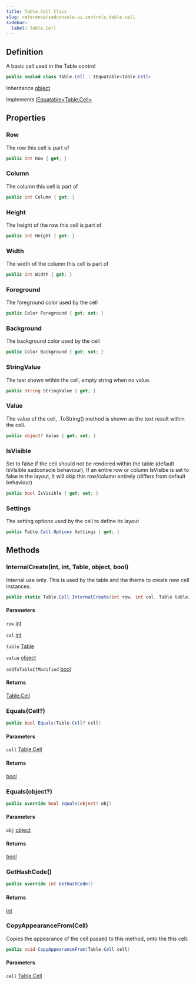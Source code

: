 ```yaml
---
title: Table.Cell Class
slug: reference/sadconsole.ui.controls.table.cell
sidebar:
  label: Table.Cell
---
```

## Definition

A basic cell used in the Table control

```csharp title="C#"
public sealed class Table.Cell : IEquatable<Table.Cell>
```

Inheritance [object](https://learn.microsoft.com/dotnet/api/system.object/)

Implements [IEquatable\<Table.Cell\>](https://learn.microsoft.com/dotnet/api/system.iequatable-1/)

## Properties

### Row

The row this cell is part of

```csharp title="C#"
public int Row { get; }
```

### Column

The column this cell is part of

```csharp title="C#"
public int Column { get; }
```

### Height

The height of the row this cell is part of

```csharp title="C#"
public int Height { get; }
```

### Width

The width of the column this cell is part of

```csharp title="C#"
public int Width { get; }
```

### Foreground

The foreground color used by the cell

```csharp title="C#"
public Color Foreground { get; set; }
```

### Background

The background color used by the cell

```csharp title="C#"
public Color Background { get; set; }
```

### StringValue

The text shown within the cell, empty string when no value.

```csharp title="C#"
public string StringValue { get; }
```

### Value

The value of the cell, .ToString() method is shown as the text result within the cell.

```csharp title="C#"
public object? Value { get; set; }
```

### IsVisible

Set to false if the cell should not be rendered within the table (default IsVisible sadconsole behaviour), If an entire row or column IsVislbe is set to false in the layout, it will skip this row/column entirely (differs from default behaviour)

```csharp title="C#"
public bool IsVisible { get; set; }
```

### Settings

The setting options used by the cell to define its layout

```csharp title="C#"
public Table.Cell.Options Settings { get; }
```

## Methods

### InternalCreate(int, int, Table, object, bool)

Internal use only. This is used by the table and the theme to create new cell instances.

```csharp title="C#"
public static Table.Cell InternalCreate(int row, int col, Table table, object value, bool addToTableIfModified = true)
```

#### Parameters

`row` [int](https://learn.microsoft.com/dotnet/api/system.int32/)  

`col` [int](https://learn.microsoft.com/dotnet/api/system.int32/)  

`table` [Table](../sadconsole.ui.controls.table/)  

`value` [object](https://learn.microsoft.com/dotnet/api/system.object/)  

`addToTableIfModified` [bool](https://learn.microsoft.com/dotnet/api/system.boolean/)  

#### Returns

[Table.Cell](../sadconsole.ui.controls.table/)

### Equals(Cell?)

```csharp title="C#"
public bool Equals(Table.Cell? cell)
```

#### Parameters

`cell` [Table.Cell](../sadconsole.ui.controls.table/)  

#### Returns

[bool](https://learn.microsoft.com/dotnet/api/system.boolean/)

### Equals(object?)

```csharp title="C#"
public override bool Equals(object? obj)
```

#### Parameters

`obj` [object](https://learn.microsoft.com/dotnet/api/system.object/)  

#### Returns

[bool](https://learn.microsoft.com/dotnet/api/system.boolean/)

### GetHashCode()

```csharp title="C#"
public override int GetHashCode()
```

#### Returns

[int](https://learn.microsoft.com/dotnet/api/system.int32/)

### CopyAppearanceFrom(Cell)

Copies the appearance of the cell passed to this method, onto the this cell.

```csharp title="C#"
public void CopyAppearanceFrom(Table.Cell cell)
```

#### Parameters

`cell` [Table.Cell](../sadconsole.ui.controls.table/)